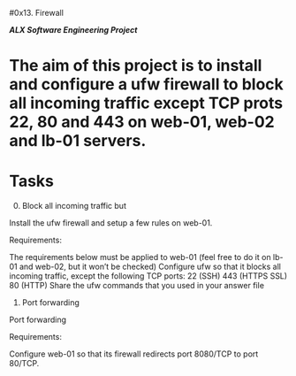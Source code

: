 #0x13. Firewall

***ALX Software Engineering Project***


# The aim of this project is to install and configure a ufw firewall to block all incoming traffic except TCP prots 22, 80 and 443 on web-01, web-02 and lb-01 servers.

# Tasks

0. Block all incoming traffic but

Install the ufw firewall and setup a few rules on web-01.

Requirements:

The requirements below must be applied to web-01 (feel free to do it on lb-01 and web-02, but it won’t be checked)
Configure ufw so that it blocks all incoming traffic, except the following TCP ports:
22 (SSH)
443 (HTTPS SSL)
80 (HTTP)
Share the ufw commands that you used in your answer file

1. Port forwarding
 
Port forwarding

Requirements:

Configure web-01 so that its firewall redirects port 8080/TCP to port 80/TCP.
